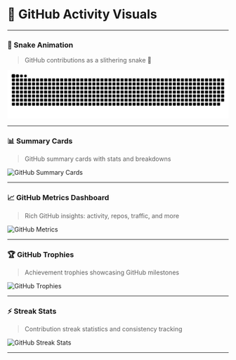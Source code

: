 # 🧩 GitHub Activity Visuals
---

### 🐍 Snake Animation

> GitHub contributions as a slithering snake 🐍

![GitHub Snake Animation](https://raw.githubusercontent.com/Opanasenko-Mykhailo/github-activity-visuals/output/github-snake.svg)

---

### 📊 Summary Cards

> GitHub summary cards with stats and breakdowns

![GitHub Summary Cards](https://raw.githubusercontent.com/Opanasenko-Mykhailo/github-activity-visuals/output/github_dark/0-profile-details.svg)

---

### 📈 GitHub Metrics Dashboard

> Rich GitHub insights: activity, repos, traffic, and more

![GitHub Metrics](https://raw.githubusercontent.com/Opanasenko-Mykhailo/github-activity-visuals/output/metrics.svg)

---

### 🏆 GitHub Trophies

> Achievement trophies showcasing GitHub milestones

![GitHub Trophies](https://raw.githubusercontent.com/Opanasenko-Mykhailo/github-activity-visuals/output/trophies.svg)

---

### ⚡ Streak Stats

> Contribution streak statistics and consistency tracking

![GitHub Streak Stats](https://raw.githubusercontent.com/Opanasenko-Mykhailo/github-activity-visuals/output/streak-stats.svg)

---